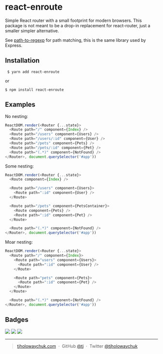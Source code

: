 
# react-enroute

 Simple React router with a small footprint for modern browsers. This package is not meant to be a drop-in replacement for react-router, just a smaller simpler alternative.

 See [path-to-regexp](https://github.com/pillarjs/path-to-regexp) for path matching, this is the same library used by Express.

## Installation

```
 $ yarn add react-enroute
 ```

or

 ```
 $ npm install react-enroute
 ```

## Examples

No nesting:

```js
ReactDOM.render(<Router {...state}>
  <Route path="/" component={Index} />
  <Route path="/users" component={Users} />
  <Route path="/users/:id" component={User} />
  <Route path="/pets" component={Pets} />
  <Route path="/pets/:id" component={Pet} />
  <Route path="(.*)" component={NotFound} />
</Router>, document.querySelector('#app'))
```

Some nesting:

```js
ReactDOM.render(<Router {...state}>
  <Route component={Index} />

  <Route path="/users" component={Users}>
    <Route path=":id" component={User} />
  </Route>

  <Route path="/pets" component={PetsContainer}>
    <Route component={Pets} />
    <Route path=":id" component={Pet} />
  </Route>

  <Route path="(.*)" component={NotFound} />
</Router>, document.querySelector('#app'))
```

Moar nesting:

```js
ReactDOM.render(<Router {...state}>
  <Route path="/" component={Index}>
    <Route path="users" component={Users}>
      <Route path=":id" component={User} />
    </Route>

    <Route path="pets" component={Pets}>
      <Route path=":id" component={Pet} />
    </Route>
  </Route>

  <Route path="(.*)" component={NotFound} />
</Router>, document.querySelector('#app'))
```

## Badges

![](https://img.shields.io/badge/license-MIT-blue.svg)
![](https://img.shields.io/badge/status-stable-green.svg)
[![](http://apex.sh/images/badge.svg)](https://apex.sh/ping/)

---

> [tjholowaychuk.com](http://tjholowaychuk.com) &nbsp;&middot;&nbsp;
> GitHub [@tj](https://github.com/tj) &nbsp;&middot;&nbsp;
> Twitter [@tjholowaychuk](https://twitter.com/tjholowaychuk)
